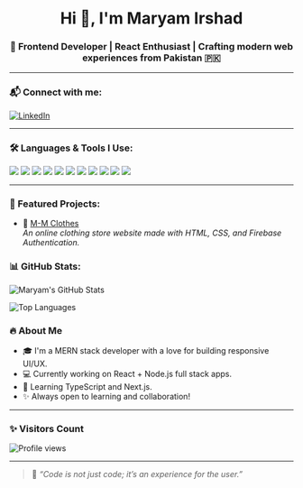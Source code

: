 <h1 align="center">Hi 👋, I'm Maryam Irshad</h1>
<h3 align="center">🚀 Frontend Developer | React Enthusiast | Crafting modern web experiences from Pakistan 🇵🇰</h3>

---

### 📬 Connect with me:

[![LinkedIn](https://img.shields.io/badge/-LinkedIn-0077B5?style=flat&logo=linkedin&logoColor=white)](https://www.linkedin.com/in/maryam-irshad-720179357/)
<!-- Add more links like portfolio or email if needed -->

---

### 🛠 Languages & Tools I Use:

<p align="left">
  <img src="https://img.shields.io/badge/HTML5-E34F26?style=flat&logo=html5&logoColor=white"/>
  <img src="https://img.shields.io/badge/CSS3-1572B6?style=flat&logo=css3&logoColor=white"/>
  <img src="https://img.shields.io/badge/JavaScript-F7DF1E?style=flat&logo=javascript&logoColor=black"/>
  <img src="https://img.shields.io/badge/TailwindCSS-38B2AC?style=flat&logo=tailwind-css&logoColor=white"/>
  <img src="https://img.shields.io/badge/Bootstrap-7952B3?style=flat&logo=bootstrap&logoColor=white"/>
  <img src="https://img.shields.io/badge/React-61DAFB?style=flat&logo=react&logoColor=black"/>
  <img src="https://img.shields.io/badge/Node.js-339933?style=flat&logo=node.js&logoColor=white"/>
  <img src="https://img.shields.io/badge/Express.js-000000?style=flat&logo=express&logoColor=white"/>
  <img src="https://img.shields.io/badge/MongoDB-47A248?style=flat&logo=mongodb&logoColor=white"/>
  <img src="https://img.shields.io/badge/Firebase-FFCA28?style=flat&logo=firebase&logoColor=black"/>
  <img src="https://img.shields.io/badge/Visual%20Studio%20Code-007ACC?style=flat&logo=visual-studio-code&logoColor=white"/>
</p>

---

### 📌 Featured Projects:

- 🔗 [M-M Clothes](https://maryamirshad22.github.io/M-M-Clothes/)  
  *An online clothing store website made with HTML, CSS, and Firebase Authentication.*


### 📊 GitHub Stats:

<p align="left">
  <img src="https://github-readme-stats.vercel.app/api?username=maryamirshad22&show_icons=true&theme=dark" alt="Maryam's GitHub Stats" />
</p>

<p align="left">
  <img src="https://github-readme-stats.vercel.app/api/top-langs/?username=maryamirshad22&layout=compact&theme=dark" alt="Top Languages" />
</p>


### 🔥 About Me

- 🎓 I'm a MERN stack developer with a love for building responsive UI/UX.
- 💻 Currently working on React + Node.js full stack apps.
- 🌱 Learning TypeScript and Next.js.
- ✨ Always open to learning and collaboration!

---

### ✨ Visitors Count

![Profile views](https://komarev.com/ghpvc/?username=maryamirshad22&label=Profile%20views&color=0e75b6&style=flat)

---

> 💬 *“Code is not just code; it’s an experience for the user.”*

